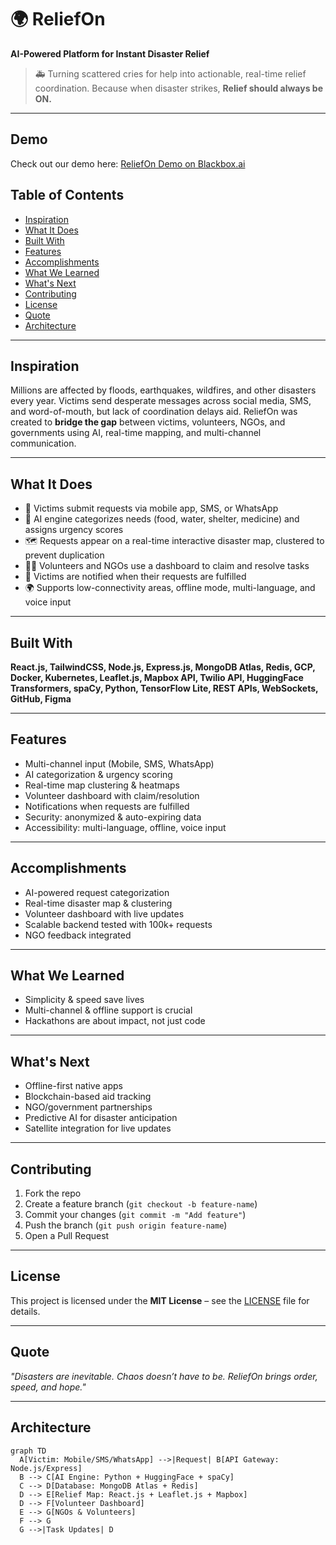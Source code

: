 # 🌍 ReliefOn
**AI-Powered Platform for Instant Disaster Relief**


> 🚑 Turning scattered cries for help into actionable, real-time relief coordination.
> Because when disaster strikes, **Relief should always be ON.**

---

## Demo  
Check out our demo here: [ReliefOn Demo on Blackbox.ai](https://www.blackbox.ai/share/97dd597b-ad6a-4ed1-bc0c-1aaa9f13034a?fullScreen=true)  

## Table of Contents
- [Inspiration](#inspiration)
- [What It Does](#what-it-does)
- [Built With](#built-with)
- [Features](#features)
- [Accomplishments](#accomplishments)
- [What We Learned](#what-we-learned)
- [What's Next](#whats-next)
- [Contributing](#contributing)
- [License](#license)
- [Quote](#quote)
- [Architecture](#architecture)


---

## Inspiration
Millions are affected by floods, earthquakes, wildfires, and other disasters every year. Victims send desperate messages across social media, SMS, and word-of-mouth, but lack of coordination delays aid. ReliefOn was created to **bridge the gap** between victims, volunteers, NGOs, and governments using AI, real-time mapping, and multi-channel communication.

---

## What It Does
- 📲 Victims submit requests via mobile app, SMS, or WhatsApp
- 🤖 AI engine categorizes needs (food, water, shelter, medicine) and assigns urgency scores
- 🗺️ Requests appear on a real-time interactive disaster map, clustered to prevent duplication
- 👩‍🚒 Volunteers and NGOs use a dashboard to claim and resolve tasks
- 🔔 Victims are notified when their requests are fulfilled
- 🌍 Supports low-connectivity areas, offline mode, multi-language, and voice input

---

## Built With
**React.js, TailwindCSS, Node.js, Express.js, MongoDB Atlas, Redis, GCP, Docker, Kubernetes, Leaflet.js, Mapbox API, Twilio API, HuggingFace Transformers, spaCy, Python, TensorFlow Lite, REST APIs, WebSockets, GitHub, Figma**

---

## Features
- Multi-channel input (Mobile, SMS, WhatsApp)
- AI categorization & urgency scoring
- Real-time map clustering & heatmaps
- Volunteer dashboard with claim/resolution
- Notifications when requests are fulfilled
- Security: anonymized & auto-expiring data
- Accessibility: multi-language, offline, voice input

---

## Accomplishments
- AI-powered request categorization
- Real-time disaster map & clustering
- Volunteer dashboard with live updates
- Scalable backend tested with 100k+ requests
- NGO feedback integrated

---

## What We Learned
- Simplicity & speed save lives
- Multi-channel & offline support is crucial
- Hackathons are about impact, not just code

---

## What's Next
- Offline-first native apps
- Blockchain-based aid tracking
- NGO/government partnerships
- Predictive AI for disaster anticipation
- Satellite integration for live updates

---

## Contributing
1. Fork the repo
2. Create a feature branch (`git checkout -b feature-name`)
3. Commit your changes (`git commit -m "Add feature"`)
4. Push the branch (`git push origin feature-name`)
5. Open a Pull Request

---

## License
This project is licensed under the **MIT License** – see the [LICENSE](./LICENSE) file for details.

---

## Quote
*"Disasters are inevitable. Chaos doesn’t have to be. ReliefOn brings order, speed, and hope."*

---

## Architecture

```mermaid
graph TD
  A[Victim: Mobile/SMS/WhatsApp] -->|Request| B[API Gateway: Node.js/Express]
  B --> C[AI Engine: Python + HuggingFace + spaCy]
  C --> D[Database: MongoDB Atlas + Redis]
  D --> E[Relief Map: React.js + Leaflet.js + Mapbox]
  D --> F[Volunteer Dashboard]
  E --> G[NGOs & Volunteers]
  F --> G
  G -->|Task Updates| D



